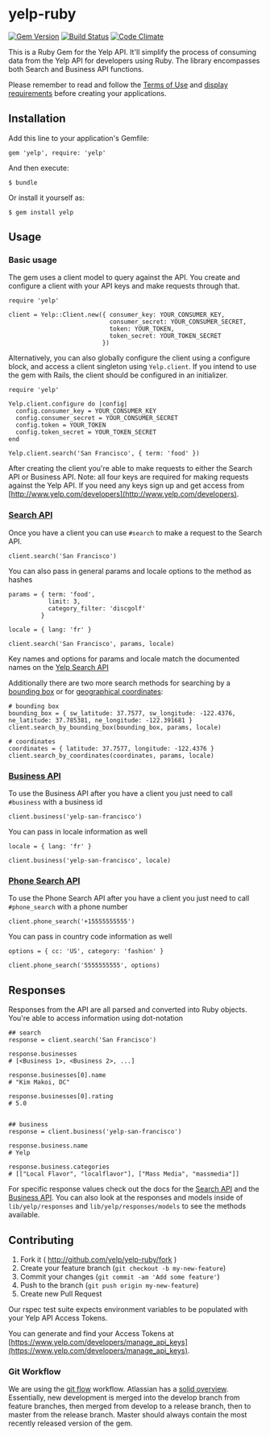 # yelp-ruby

[![Gem Version](https://badge.fury.io/rb/yelp.svg)](http://badge.fury.io/rb/yelp) [![Build Status](https://travis-ci.org/Yelp/yelp-ruby.svg)](https://travis-ci.org/Yelp/yelp-ruby) [![Code Climate](https://codeclimate.com/github/Yelp/yelp-ruby.svg)](https://codeclimate.com/github/Yelp/yelp-ruby)

This is a Ruby Gem for the Yelp API. It'll simplify the process of consuming data from the Yelp API for developers using Ruby. The library encompasses both Search and Business API functions.

Please remember to read and follow the [Terms of Use](http://www.yelp.com/developers/getting_started/api_terms) and [display requirements](https://www.yelp.com/developers/display_requirements) before creating your applications.

## Installation

Add this line to your application's Gemfile:

    gem 'yelp', require: 'yelp'

And then execute:

    $ bundle

Or install it yourself as:

    $ gem install yelp

## Usage

### Basic usage

The gem uses a client model to query against the API. You create and configure a client with your API keys and make requests through that.

```
require 'yelp'

client = Yelp::Client.new({ consumer_key: YOUR_CONSUMER_KEY,
                            consumer_secret: YOUR_CONSUMER_SECRET,
                            token: YOUR_TOKEN,
                            token_secret: YOUR_TOKEN_SECRET
                          })
```

Alternatively, you can also globally configure the client using a configure
block, and access a client singleton using `Yelp.client`.  If you intend to
use the gem with Rails, the client should be configured in an initializer.

```
require 'yelp'

Yelp.client.configure do |config|
  config.consumer_key = YOUR_CONSUMER_KEY
  config.consumer_secret = YOUR_CONSUMER_SECRET
  config.token = YOUR_TOKEN
  config.token_secret = YOUR_TOKEN_SECRET
end

Yelp.client.search('San Francisco', { term: 'food' })
```

After creating the client you're able to make requests to either the Search API or Business API. Note: all four keys are required for making requests against the Yelp API. If you need any keys sign up and get access from [http://www.yelp.com/developers](http://www.yelp.com/developers).

### [Search API](http://www.yelp.com/developers/documentation/v3/search_api)

Once you have a client you can use ``#search`` to make a request to the Search API.

```
client.search('San Francisco')
```

You can also pass in general params and locale options to the method as hashes

```
params = { term: 'food',
           limit: 3,
           category_filter: 'discgolf'
         }

locale = { lang: 'fr' }

client.search('San Francisco', params, locale)
```

Key names and options for params and locale match the documented names on the [Yelp Search API](http://www.yelp.com/developers/documentation/v3/search_api)

Additionally there are two more search methods for searching by a [bounding box](http://www.yelp.com/developers/documentation/v3/search_api#searchGBB) or for [geographical coordinates](http://www.yelp.com/developers/documentation/v3/search_api#searchGC):

```
# bounding box
bounding_box = { sw_latitude: 37.7577, sw_longitude: -122.4376, ne_latitude: 37.785381, ne_longitude: -122.391681 }
client.search_by_bounding_box(bounding_box, params, locale)

# coordinates
coordinates = { latitude: 37.7577, longitude: -122.4376 }
client.search_by_coordinates(coordinates, params, locale)
```

### [Business API](http://www.yelp.com/developers/documentation/v3/business)

To use the Business API after you have a client you just need to call ``#business`` with a business id

```
client.business('yelp-san-francisco')
```

You can pass in locale information as well

```
locale = { lang: 'fr' }

client.business('yelp-san-francisco', locale)
```

### [Phone Search API](http://www.yelp.com/developers/documentation/v3/phone_search)

To use the Phone Search API after you have a client you just need to call ``#phone_search`` with a phone number

```
client.phone_search('+15555555555')
```

You can pass in country code information as well

```
options = { cc: 'US', category: 'fashion' }

client.phone_search('5555555555', options)
```

## Responses

Responses from the API are all parsed and converted into Ruby objects. You're able to access information using dot-notation

```
## search
response = client.search('San Francisco')

response.businesses
# [<Business 1>, <Business 2>, ...]

response.businesses[0].name
# "Kim Makoi, DC"

response.businesses[0].rating
# 5.0


## business
response = client.business('yelp-san-francisco')

response.business.name
# Yelp

response.business.categories
# [["Local Flavor", "localflavor"], ["Mass Media", "massmedia"]]
```

For specific response values check out the docs for the [Search API](http://www.yelp.com/developers/documentation/v3/search_api#rValue) and the [Business API](http://www.yelp.com/developers/documentation/v3/business#rValue). You can also look at the responses and models inside of `lib/yelp/responses` and `lib/yelp/responses/models` to see the methods available.

## Contributing

1. Fork it ( http://github.com/yelp/yelp-ruby/fork )
2. Create your feature branch (`git checkout -b my-new-feature`)
3. Commit your changes (`git commit -am 'Add some feature'`)
4. Push to the branch (`git push origin my-new-feature`)
5. Create new Pull Request

Our rspec test suite expects environment variables to be populated with your Yelp API Access Tokens.

You can generate and find your Access Tokens at [https://www.yelp.com/developers/manage_api_keys](https://www.yelp.com/developers/manage_api_keys).

### Git Workflow

We are using the [git flow](http://nvie.com/posts/a-successful-git-branching-model/)
workflow. Atlassian has a [solid overview](https://www.atlassian.com/git/workflows#!workflow-gitflow).
Essentially, new development is merged into the develop branch from feature
branches, then merged from develop to a release branch, then to master from
the release branch. Master should always contain the most recently released
version of the gem.

